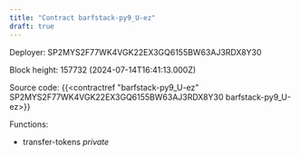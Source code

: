 ```yaml
---
title: "Contract barfstack-py9_U-ez"
draft: true
---
```

Deployer: SP2MYS2F77WK4VGK22EX3GQ6155BW63AJ3RDX8Y30


 



Block height: 157732 (2024-07-14T16:41:13.000Z)

Source code: {{<contractref "barfstack-py9_U-ez" SP2MYS2F77WK4VGK22EX3GQ6155BW63AJ3RDX8Y30 barfstack-py9_U-ez>}}

Functions:

* transfer-tokens _private_
